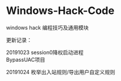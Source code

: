 # Windows-Hack-Code
 windows hack 编程技巧及通用模块

 更新记录：

20191023    session0降权启动进程  
            BypassUAC项目

20191024    枚举出入站规则/导出用户自定义规则 
